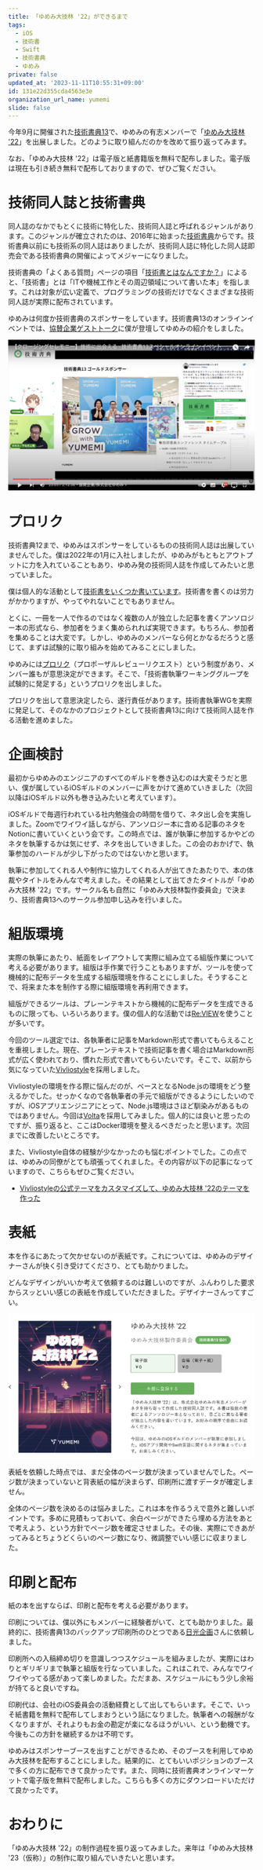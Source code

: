 ```yaml
---
title: 「ゆめみ大技林 '22」ができるまで
tags:
  - iOS
  - 技術書
  - Swift
  - 技術書典
  - ゆめみ
private: false
updated_at: '2023-11-11T10:55:31+09:00'
id: 131e22d355cda4563e3e
organization_url_name: yumemi
slide: false
---
```

今年9月に開催された[技術書典13](https://techbookfest.org/event/tbf13)で、ゆめみの有志メンバーで「[ゆめみ大技林 '22](https://techbookfest.org/product/9g7iLPz8dzmL2QrrbedbxG)」を出展しました。どのように取り組んだのかを改めて振り返ってみます。

なお、「ゆめみ大技林 '22」は電子版と紙書籍版を無料で配布しました。電子版は現在も引き続き無料で配布しておりますので、ぜひご覧ください。

# 技術同人誌と技術書典

同人誌のなかでもとくに技術に特化した、技術同人誌と呼ばれるジャンルがあります。このジャンルが確立されたのは、2016年に始まった[技術書典](https://techbookfest.org)からです。技術書典以前にも技術系の同人誌はありましたが、技術同人誌に特化した同人誌即売会である技術書典の開催によってメジャーになりました。

技術書典の「よくある質問」ページの項目「[技術書とはなんですか？](https://techbookfest.zendesk.com/hc/ja/articles/360051698491)」によると、「技術書」とは「ITや機械工作とその周辺領域について書いた本」を指します。これは対象が広い定義で、プログラミングの技術だけでなくさまざまな技術同人誌が実際に配布されています。

ゆめみは何度か技術書典のスポンサーをしています。技術書典13のオンラインイベントでは、[協賛企業ゲストトーク](https://www.youtube.com/watch?v=Omd4jOscXK8&t=1280s)に僕が登壇してゆめみの紹介をしました。

![技術書典13 協賛企業ゲストトーク](https://raw.githubusercontent.com/usami-k/qiita-contents/main/images/yumemi_daigirin_images/youtubelive.png)

# プロリク

技術書典12まで、ゆめみはスポンサーをしているものの技術同人誌は出展していませんでした。僕は2022年の1月に入社しましたが、ゆめみがもともとアウトプットに力を入れていることもあり、ゆめみ発の技術同人誌を作成してみたいと思っていました。

僕は個人的な活動として[技術書をいくつか書いています](https://usami-k.github.io/techbook/)。技術書を書くのは労力がかかりますが、やってやれないことでもありません。

とくに、一冊を一人で作るのではなく複数の人が独立した記事を書くアンソロジー本の形式なら、参加者をうまく集められれば実現できます。もちろん、参加者を集めることは大変です。しかし、ゆめみのメンバーなら何とかなるだろうと感じて、まずは試験的に取り組みを始めてみることにしました。

ゆめみには[プロリク](https://notion.yumemi.co.jp/cxo/ceo)（プロポーザルレビューリクエスト）という制度があり、メンバー誰もが意思決定ができます。そこで、「技術書執筆ワーキンググループを試験的に発足する」というプロリクを出しました。

プロリクを出して意思決定したら、遂行責任があります。技術書執筆WGを実際に発足して、そのなかのプロジェクトとして技術書典13に向けて技術同人誌を作る活動を進めました。

# 企画検討

最初からゆめみのエンジニアのすべてのギルドを巻き込むのは大変そうだと思い、僕が属しているiOSギルドのメンバーに声をかけて進めていきました（次回以降はiOSギルド以外も巻き込みたいと考えています）。

<!-- textlint-disable ja-technical-writing/ja-no-weak-phrase -->
iOSギルドで毎週行われている社内勉強会の時間を借りて、ネタ出し会を実施しました。Zoomでワイワイ話しながら、アンソロジー本に含める記事のネタをNotionに書いていくという会です。この時点では、誰が執筆に参加するかやどのネタを執筆するかは気にせず、ネタを出していきました。この会のおかげで、執筆参加のハードルが少し下がったのではないかと思います。
<!-- textlint-enable ja-technical-writing/ja-no-weak-phrase -->

<!-- textlint-disable ja-technical-writing/max-kanji-continuous-len -->
執筆に参加してくれる人や制作に協力してくれる人が出てきたあたりで、本の体裁やタイトルをみんなで考えました。その結果として出てきたタイトルが「ゆめみ大技林 '22」です。サークル名も自然に「ゆめみ大技林製作委員会」で決まり、技術書典13へのサークル参加申し込みを行いました。
<!-- textlint-enable ja-technical-writing/max-kanji-continuous-len -->

# 組版環境

実際の執筆にあたり、紙面をレイアウトして実際に組み立てる組版作業について考える必要があります。組版は手作業で行うこともありますが、ツールを使って機械的に配布データを生成する組版環境を作ることにしました。そうすることで、将来また本を制作する際に組版環境を再利用できます。

組版ができるツールは、プレーンテキストから機械的に配布データを生成できるものに限っても、いろいろあります。僕の個人的な活動では[Re:VIEW](https://reviewml.org/ja/)を使うことが多いです。

今回のツール選定では、各執筆者に記事をMarkdown形式で書いてもらえることを重視しました。現在、プレーンテキストで技術記事を書く場合はMarkdown形式が広く使われており、慣れた形式で書いてもらいたいです。そこで、以前から気になっていた[Vivliostyle](https://vivliostyle.org/ja/)を採用しました。

<!-- textlint-disable ja-technical-writing/ja-no-weak-phrase -->
Vivliostyleの環境を作る際に悩んだのが、ベースとなるNode.jsの環境をどう整えるかでした。せっかくなので各執筆者の手元で組版ができるようにしたいのですが、iOSアプリエンジニアにとって、Node.js環境はさほど馴染みがあるものではありません。今回は[Volta](https://volta.sh)を採用してみました。個人的には良いと思ったのですが、振り返ると、ここはDocker環境を整えるべきだったと思います。次回までに改善したいところです。
<!-- textlint-enable ja-technical-writing/ja-no-weak-phrase -->

また、Vivliostyle自体の経験が少なかったのも悩むポイントでした。この点では、ゆめみの同僚がとても頑張ってくれました。その内容が以下の記事になっていますので、こちらもぜひご覧ください。

* [Vivliostyleの公式テーマをカスタマイズして、ゆめみ大技林 '22のテーマを作った](https://zenn.dev/macneko/articles/06aec138a357b9)

# 表紙

本を作るにあたって欠かせないのが表紙です。これについては、ゆめみのデザイナーさんが快く引き受けてくださり、とても助かりました。

どんなデザインがいいか考えて依頼するのは難しいのですが、ふんわりした要求からスッといい感じの表紙を作成していただきました。デザイナーさんってすごい。

![ゆめみ大技林 '22](https://raw.githubusercontent.com/usami-k/qiita-contents/main/images/yumemi_daigirin_images/daigirin.png)

表紙を依頼した時点では、まだ全体のページ数が決まっていませんでした。ページ数が決まっていないと背表紙の幅が決まらず、印刷所に渡すデータが確定しません。

全体のページ数を決めるのは悩みました。これは本を作るうえで意外と難しいポイントです。多めに見積もっておいて、余白ページができたら埋める方法をあとで考えよう、という方針でページ数を確定させました。その後、実際にできあがってみるとちょうどくらいのページ数になり、微調整でいい感じに収まりました。

# 印刷と配布

紙の本を出すならば、印刷と配布を考える必要があります。

印刷については、僕以外にもメンバーに経験者がいて、とても助かりました。最終的に、技術書典13のバックアップ印刷所のひとつである[日光企画](https://www.nikko-pc.com/index/top.html)さんに依頼しました。

印刷所への入稿締め切りを意識しつつスケジュールを組みましたが、実際にはわりとギリギリまで執筆と組版を行なっていました。これはこれで、みんなでワイワイやってる感があって楽しめました。ただまあ、スケジュールにもう少し余裕が持てると良いですね。

印刷代は、会社のiOS委員会の活動経費として出してもらいます。そこで、いっそ紙書籍を無料で配布してしまおうという話になりました。執筆者への報酬がなくなりますが、それよりもお金の勘定が楽になるほうがいい、という動機です。今後もこの方針を継続するかは不明です。

ゆめみはスポンサーブースを出すことができるため、そのブースを利用してゆめみ大技林を配布することにしました。結果的に、とてもいいポジションのブースで多くの方に配布できて良かったです。また、同時に技術書典オンラインマーケットで電子版を無料で配布しました。こちらも多くの方にダウンロードいただけて良かったです。

# おわりに

<!-- textlint-disable ja-technical-writing/ja-no-weak-phrase -->
「ゆめみ大技林 '22」の制作過程を振り返ってみました。来年は「ゆめみ大技林 '23（仮称）」の制作に取り組んでいきたいと思います。
<!-- textlint-enable ja-technical-writing/ja-no-weak-phrase -->
